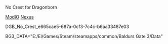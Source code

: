 No Crest for Dragonborn

[ModIO](https://mod.io/g/baldursgate3/m/dgb-no-crest#description)
[Nexus](https://www.nexusmods.com/baldursgate3/mods/13054)

DGB_No_Crest_e665cae5-687a-0cf3-7c4c-b6aa33487e03

BG3_DATA="E:/El/Games/Steam/steamapps/common/Baldurs Gate 3/Data"
